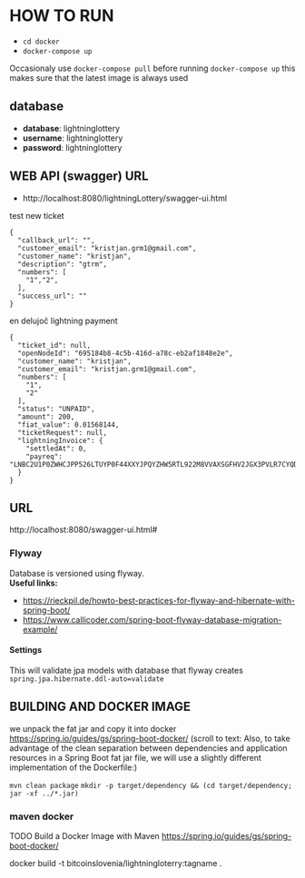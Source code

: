 
# HOW TO RUN
 - `cd docker`
 - `docker-compose up`

Occasionaly use `docker-compose pull` before running `docker-compose up` this makes sure that the latest image is always used

## database
- **database**: lightninglottery
- **username**: lightninglottery
- **password**: lightninglottery
## WEB API (swagger) URL
- http://localhost:8080/lightningLottery/swagger-ui.html


test new ticket
```
{
  "callback_url": "",
  "customer_email": "kristjan.grm1@gmail.com",
  "customer_name": "kristjan",
  "description": "gtrm",
  "numbers": [
    "1","2",
  ],
  "success_url": ""
}
```

en delujoč lightning payment
```
{
  "ticket_id": null,
  "openNodeId": "695184b8-4c5b-416d-a78c-eb2af1848e2e",
  "customer_name": "kristjan",
  "customer_email": "kristjan.grm1@gmail.com",
  "numbers": [
    "1",
    "2"
  ],
  "status": "UNPAID",
  "amount": 200,
  "fiat_value": 0.01568144,
  "ticketRequest": null,
  "lightningInvoice": {
    "settledAt": 0,
    "payreq": "LNBC2U1P0ZWHCJPP526LTUYP0F44XXYJPQYZHW5RTL922M8VVAXSGFHV2JGX3PVLR7CYQDQ8VA68YMGCQZPGZ0ECEFY5LCWEEAEE9NE0SN8CH45QQZ6QV5ZASGDDXWE5RSWMKZLSV3VVY874GSR4E30EUVJH9T8VV0TF9V56W7MK9UL9DTL7RK7YXFQPPTJZDF"
  }
}
```

## URL
http://localhost:8080/swagger-ui.html#


### Flyway  
Database is versioned using flyway.  
**Useful links:**  
- https://rieckpil.de/howto-best-practices-for-flyway-and-hibernate-with-spring-boot/ 
- https://www.callicoder.com/spring-boot-flyway-database-migration-example/
#### Settings
This will validate jpa models with database that flyway creates
`spring.jpa.hibernate.ddl-auto=validate`



## BUILDING AND DOCKER IMAGE
we unpack the fat jar and copy it into docker
https://spring.io/guides/gs/spring-boot-docker/ (scroll to text: Also, to take advantage of the clean separation between dependencies and application resources in a Spring Boot fat jar file, we will use a slightly different implementation of the Dockerfile:)

`mvn clean package`
`mkdir -p target/dependency && (cd target/dependency; jar -xf ../*.jar)`

### maven docker
TODO Build a Docker Image with Maven https://spring.io/guides/gs/spring-boot-docker/ 

docker build -t bitcoinslovenia/lightningloterry:tagname .
